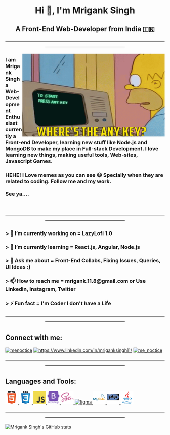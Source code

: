 <h1 align="center">Hi 👋, I'm Mrigank Singh</h1>
<h2 align="center">A Front-End Web-Developer from India 🇮🇳</h2>

<p align="center">——————————————————————————————————————————————————————</p>

<p align="center">
 
  <img align="right" width="450" height="260" src="homercodes.gif">
</p>

<p><h3>I am Mrigank Singh a Web-Development Enthusiast currently a Front-end Developer, learning new stuff like Node.js and MongoDB to make my place in Full-stack Development. I love learning new things, making useful tools, Web-sites, Javascript Games.</h3></p>


<p><h3> HEHE! I Love memes as you can see 😆 Specially when they are related to coding. Follow me and my work. <br> <br>See ya....</h3></p>
<br>
<p align="center">——————————————————————————————————————————————————————</p>


<h3>> 🔭 I’m currently working on = LazyLofi 1.0</h3>
<h3>> 🌱 I’m currently learning = React.js, Angular, Node.js</h3>
<h3>> 💬 Ask me about = Front-End Collabs, Fixing Issues, Queries, UI Ideas :) </h3>
<h3>> 📫 How to reach me = mrigank.11.8@gmail.com or Use Linkedin, Instagram, Twitter</h3>
<h3>> ⚡ Fun fact = I'm Coder I don't have a Life</h3>

<p align="center">——————————————————————————————————————————————————————</p>
<h2 align="left">Connect with me:</h2>
<p align="left">
<a href="https://twitter.com/menoctice" target="blank"><img align="center" src="https://raw.githubusercontent.com/rahuldkjain/github-profile-readme-generator/master/src/images/icons/Social/twitter.svg" alt="menoctice" height="30" width="40" /></a>
<a href="https://linkedin.com/in/https://www.linkedin.com/in/mriganksingh11/" target="blank"><img align="center" src="https://raw.githubusercontent.com/rahuldkjain/github-profile-readme-generator/master/src/images/icons/Social/linked-in-alt.svg" alt="https://www.linkedin.com/in/mriganksingh11/" height="30" width="40" /></a>
<a href="https://instagram.com/me_noctice" target="blank"><img align="center" src="https://raw.githubusercontent.com/rahuldkjain/github-profile-readme-generator/master/src/images/icons/Social/instagram.svg" alt="me_noctice" height="30" width="40" /></a>
</p>






<p align="center">——————————————————————————————————————————————————————</p>
  <h2 align="left">Languages and Tools:</h2>
<p align="left">
  
  <a href="https://www.w3.org/html/" target="_blank" rel="noreferrer"> <img src="https://raw.githubusercontent.com/devicons/devicon/master/icons/html5/html5-original-wordmark.svg" alt="html5" width="40" height="40"/> </a> <a href="https://www.w3schools.com/css/" target="_blank" rel="noreferrer"> <img src="https://raw.githubusercontent.com/devicons/devicon/master/icons/css3/css3-original-wordmark.svg" alt="css3" width="40" height="40"/> <a href="https://developer.mozilla.org/en-US/docs/Web/JavaScript" target="_blank" rel="noreferrer"> <img src="https://raw.githubusercontent.com/devicons/devicon/master/icons/javascript/javascript-original.svg" alt="javascript" width="40" height="40"/> </a> <a href="https://getbootstrap.com" target="_blank" rel="noreferrer"> <img src="https://raw.githubusercontent.com/devicons/devicon/master/icons/bootstrap/bootstrap-plain-wordmark.svg" alt="bootstrap" width="40" height="40"/> </a>  <a href="https://sass-lang.com" target="_blank" rel="noreferrer"> <img src="https://raw.githubusercontent.com/devicons/devicon/master/icons/sass/sass-original.svg" alt="sass" width="40" height="40"/> </a>  <a href="https://www.figma.com/" target="_blank" rel="noreferrer"> <img src="https://www.vectorlogo.zone/logos/figma/figma-icon.svg" alt="figma" width="40" height="40"/>   </a> <a href="https://www.mysql.com/" target="_blank" rel="noreferrer"> <img src="https://raw.githubusercontent.com/devicons/devicon/master/icons/mysql/mysql-original-wordmark.svg" alt="mysql" width="40" height="40"/> </a> <a href="https://www.php.net" target="_blank" rel="noreferrer"> <img src="https://raw.githubusercontent.com/devicons/devicon/master/icons/php/php-original.svg" alt="php" width="40" height="40"/> </a>  <a href="https://www.java.com" target="_blank" rel="noreferrer"> <img src="https://raw.githubusercontent.com/devicons/devicon/master/icons/java/java-original.svg" alt="java" width="40" height="40"/> </a>
</p>

<p align="center">——————————————————————————————————————————————————————</p>


![Mrigank Singh's GitHub stats](https://github-readme-stats.vercel.app/api?username=mrigank118&theme=merko&show_icons=true)




